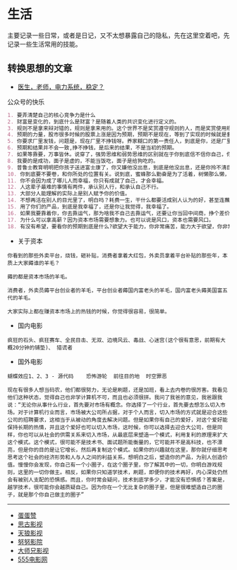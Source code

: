 # 生活
主要记录一些日常，或者是日记，又不太想暴露自己的隐私，先在这里空着吧，先记录一些生活常用的技能。

## 转换思想的文章
* [医生，老师，电力系统，稳定？](https://mp.weixin.qq.com/s/FhGC4vSHunrYAQvIuffVFQ)

公众号的快乐
```markdown
1. 要弄清楚自己的核心竞争力是什么
2. 财富是变化的，到底什么是财富？是随着人类的共识变化进行定义的。
3. 规则不是拿来辩对错的，规则是拿来用的。这个世界不是奖赏遵守规则的人，而是奖赏使用规则的人。
4. 预期的力量，股市很多时候的股票上涨是因为预期，预期不是现在，等到了实现的时候就是套现的时候
5. 你要求厂里发钱，问题是，现在厂里不挣钱呀。养家糊口的第一责任人，到底是你，还是厂里？
6. 预期和结果并不会一致,挣不挣钱，是后来的结果，不是当初的预期。
7. 如果等靠要，万事皆休。说穿了，强势思维和弱势思维的区别就在于你到底信不信你自己，你到底拿不拿自己当第一责任人。
8. 我要的是成功，面子是虚的，不能当饭吃，面子是给狗吃的。
9. 普鲁士教育明明把你孩子送进富士康了，你又嫌他没出息，到底是他没出息，还是你拎不清目的？
10. 你到底要不要卷，和你所处的位置有关。说到底，蜜蜂那么勤奋是为了活着，树懒那么懒，也是为了活着
11. 你不会因为成了哪儿人而幸福，你只有成就了自己，才会幸福。
12. 人这辈子最难的事情有两件，承认别人行，和承认自己不行。
13. 大部分人能理解的实际上是别人赋予你的价值。
14. 不想再活在别人的目光里了，明白吗？耗费一生，干什么都要活成别人认为的好，甚至连蘸个酱油都要蘸别人认为的好，你快乐吗？
15. 用了你们的产品，到底是我幸福了，还是你让我觉得，我幸福了。
16. 如果我要靠着你，你去靠运气，那为啥我不自己去靠运气，还要让你当回中间商，挣个差价？
17. 为什么可以拿高薪？因为资本市场需要想象力。也可以说是风口，资本也需要风口。
18. 有没有希望，要看你的预期到底是什么?欲望大于能力，你非常痛苦，能力大于欲望，你非常快乐。
```

* 关于资本
```
你看到的那些外卖平台，烧钱，砸补贴，消费者拿着大红包，外卖员拿着平台补贴的那些年，本质上大家薅谁的羊毛？

薅的都是资本市场的羊毛。

消费者，外卖员薅平台创业者的羊毛，平台创业者薅国内富老头的羊毛，国内富老头薅美国富五代的羊毛。

大家实际上都在赚资本市场上的热钱的时候，你觉得很容易，很简单。
```

* 国内电影
```
疯狂的石头、疯狂赛车、全民目击、无双、边境风云、毒战、心迷宫(这个很有意思，前期有大概20分钟的铺垫)、 猎谎者  
```

* 国外电影
```
蝴蝶效应1、2、3 - 源代码    恐怖游轮  前往目的地  时空罪恶
```


```
现在有很多人想当码农，他们都很努力，无论是刷题，还是加班，看上去内卷的很厉害。我看见他们这种状态，觉得自己也非学计算机不可，而且也必须很拼。我问了我爸的意见，我爸跟我说：“无论你从事什么行业，首先要对市场有概念。你选择了一个行业，首先要去想怎么切入市场。对于计算机行业而言，市场被大公司所占据，对于个人而言，切入市场的方式就是迎合这些公司的招聘要求，这相当于从被动的角度去解决问题。但是如果你有自己的爱好，对这个爱好能保持长期的热情，并且这个爱好也可以切入市场，这时候，你可以选择去迎合大公司，但是同样，你也可以从社会的供需关系来切入市场，从最底层来塑造一个模式，利用复利的原理来扩大这个模式。这个模式，很可能不是技术书、面试题所能衡量的，它可能并不是高科技，也不漂亮，但是你的目的是让它增长，然后再复制这个模式。如果你的兴趣就在这里，那你就仔细思考思考这个社会的经济形势和人与人之间的利益关系，想明白之后，塑造你的产品，为别人创造价值。慢慢你会发现，你自己有一个小圈子，在这个圈子里，你了解其中的一切，你明白游戏规则，这里的一切你做主。相反，如果你只知道学技术，刷题，即便你的技术再好，内心深处仍然会有被别人支配的恐惧感。而且，你时常会疑问，技术到底学多少，才能没有恐惧感？答案是，越学技术，很可能你会越质疑自己。因为你在一个无比复杂的圈子里，但是很难塑造自己的圈子，就是那个你自己做主的圈子”
```

-----
* [蛋蛋赞](https://www.dandanzan10.top/)
* [思古影视](https://www.siguyy.com/)
* [天狼影视](https://www.tqyy.net/)
* [努努影院](https://www.nunuyy.cc/)
* [大师兄影视](https://tv.ci/)
* [555电影网](https://www.o8tv.com/vodtype/1.html)

